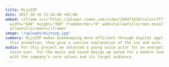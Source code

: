 ```yaml
---
title: MijnZZP
date: 2017-10-16 21:34:00 +02:00
embed: <iframe src="https://player.vimeo.com/video/196471638?color=ffffff&title=0&byline=0&portrait=0"
  width="640" height="360" frameborder="0" webkitallowfullscreen mozallowfullscreen
  allowfullscreen></iframe>
image: "/uploads/mijnzzp.jpg"
summary: MijnZZP makes bookkeeping more efficient through digital applications. With
  this animation, they give a concise explanation of the ins and outs.
audio: For this project we selected a young voice actor for an energetic and charismatic
  voice-over. For the music and sound design we opted for a modern sound scheme, agreeing
  with the company’s core values and its target audience.
---
```


